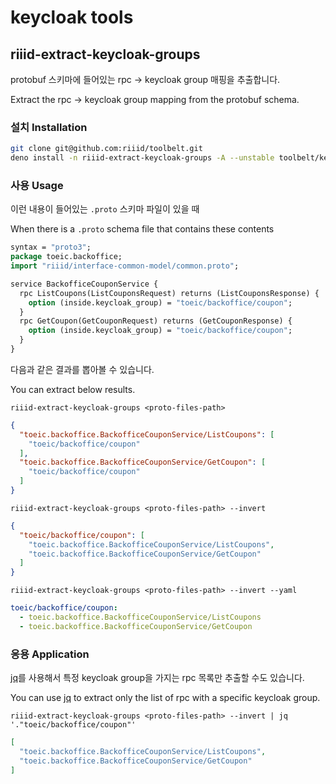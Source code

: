 # keycloak tools

## riiid-extract-keycloak-groups

protobuf 스키마에 들어있는 rpc -> keycloak group 매핑을 추출합니다.

Extract the rpc -> keycloak group mapping from the protobuf schema.

### 설치 Installation

```sh
git clone git@github.com:riiid/toolbelt.git
deno install -n riiid-extract-keycloak-groups -A --unstable toolbelt/keycloak/extract-group-mapping-from-proto-services.ts
```

### 사용 Usage

이런 내용이 들어있는 `.proto` 스키마 파일이 있을 때

When there is a `.proto` schema file that contains these contents

```proto
syntax = "proto3";
package toeic.backoffice;
import "riiid/interface-common-model/common.proto";

service BackofficeCouponService {
  rpc ListCoupons(ListCouponsRequest) returns (ListCouponsResponse) {
    option (inside.keycloak_group) = "toeic/backoffice/coupon";
  }
  rpc GetCoupon(GetCouponRequest) returns (GetCouponResponse) {
    option (inside.keycloak_group) = "toeic/backoffice/coupon";
  }
}
```

다음과 같은 결과를 뽑아볼 수 있습니다.

You can extract below results.

`riiid-extract-keycloak-groups <proto-files-path>`

```json
{
  "toeic.backoffice.BackofficeCouponService/ListCoupons": [
    "toeic/backoffice/coupon"
  ],
  "toeic.backoffice.BackofficeCouponService/GetCoupon": [
    "toeic/backoffice/coupon"
  ]
}
```

`riiid-extract-keycloak-groups <proto-files-path> --invert`

```json
{
  "toeic/backoffice/coupon": [
    "toeic.backoffice.BackofficeCouponService/ListCoupons",
    "toeic.backoffice.BackofficeCouponService/GetCoupon"
  ]
}
```

`riiid-extract-keycloak-groups <proto-files-path> --invert --yaml`

```yaml
toeic/backoffice/coupon:
  - toeic.backoffice.BackofficeCouponService/ListCoupons
  - toeic.backoffice.BackofficeCouponService/GetCoupon
```

### 응용 Application

[jq][jq]를 사용해서 특정 keycloak group을 가지는 rpc 목록만 추출할 수도 있습니다.

You can use [jq][jq] to extract only the list of rpc with a specific keycloak
group.

[jq]: https://stedolan.github.io/jq/

`riiid-extract-keycloak-groups <proto-files-path> --invert | jq '."toeic/backoffice/coupon"'`

```json
[
  "toeic.backoffice.BackofficeCouponService/ListCoupons",
  "toeic.backoffice.BackofficeCouponService/GetCoupon"
]
```
